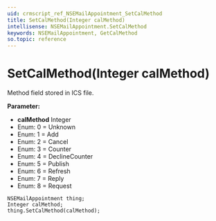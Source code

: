 ```yaml
---
uid: crmscript_ref_NSEMailAppointment_SetCalMethod
title: SetCalMethod(Integer calMethod)
intellisense: NSEMailAppointment.SetCalMethod
keywords: NSEMailAppointment, GetCalMethod
so.topic: reference
---
```


# SetCalMethod(Integer calMethod)

Method field stored in ICS file.

**Parameter:** 
* **calMethod** Integer
* Enum: 0 = Unknown 
* Enum: 1 = Add 
* Enum: 2 = Cancel 
* Enum: 3 = Counter 
* Enum: 4 = DeclineCounter 
* Enum: 5 = Publish 
* Enum: 6 = Refresh 
* Enum: 7 = Reply 
* Enum: 8 = Request 

```crmscript
NSEMailAppointment thing;
Integer calMethod;
thing.SetCalMethod(calMethod);
```


